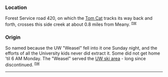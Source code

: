 
### Location

Forest Service road 420, on which the [Tom Cat](Tom-Cat) tracks its way back and forth, crosses this side creek at about 0.8 miles from Meany. <sup>[nw][]</sup>

### Origin

So named because the UW "Weasel" fell into it one Sunday night, and the efforts of all the University kids never did extract it. Some did not get home 'til 6 AM Monday. The "Weasel" served the [UW ski area](https://en.wikipedia.org/w/index.php?title=Husky_Chalet) - long since discontinued. <sup>[nw][]</sup>

---

[nw]: Names-Walt "Meany Names by Walter Little, 1984"
